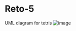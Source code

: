 # Reto-5
UML diagram for tetris
![image](https://user-images.githubusercontent.com/110949752/188279180-8097af4c-0d32-4586-a2bf-768e7e2936b6.png)
